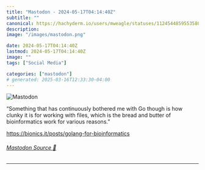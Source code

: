 ```yaml
---
title: "Mastodon - 2024-05-17T04:14:40Z"
subtitle: ""
canonical: https://hachyderm.io/users/mweagle/statuses/112454485955358075
description:
image: "/images/mastodon.png"

date: 2024-05-17T04:14:40Z
lastmod: 2024-05-17T04:14:40Z
image: ""
tags: ["Social Media"]

categories: ["mastodon"]
# generated: 2025-03-16T12:33:30-04:00
---
```

![Mastodon](/images/mastodon.png)

<p>“Something that has continuously bothered me with Go though is how clunky it is for working with files, which is the bread and butter of bioinformatics work for various reasons.”</p><p><a href="https://bionics.it/posts/golang-for-bioinformatics" target="_blank" rel="nofollow noopener noreferrer" translate="no"><span class="invisible">https://</span><span class="ellipsis">bionics.it/posts/golang-for-bi</span><span class="invisible">oinformatics</span></a></p>


###### [Mastodon Source 🐘](https://hachyderm.io/@mweagle/112454485955358075)

___
